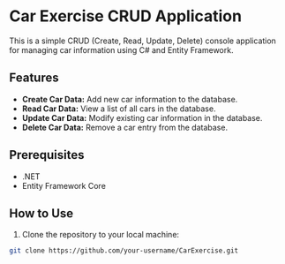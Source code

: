 # Car Exercise CRUD Application

This is a simple CRUD (Create, Read, Update, Delete) console application for managing car information using C# and Entity Framework.

## Features

- **Create Car Data:** Add new car information to the database.
- **Read Car Data:** View a list of all cars in the database.
- **Update Car Data:** Modify existing car information in the database.
- **Delete Car Data:** Remove a car entry from the database.

## Prerequisites

- .NET 
- Entity Framework Core

## How to Use

1. Clone the repository to your local machine:

```bash
git clone https://github.com/your-username/CarExercise.git

